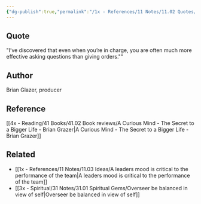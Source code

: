 ```yaml
---
{"dg-publish":true,"permalink":"/1x - References/11 Notes/11.02 Quotes/Ive discovered that even when you’re in charge, you are often much more effective asking questions than giving orders - Brian Glazer/","title":"Ive discovered that even when you’re in charge, you are often much more effective asking questions than giving orders - Brian Glazer","noteIcon":""}
---
```



## Quote
"I’ve discovered that even when you’re in charge, you are often much more effective asking questions than giving orders.""

## Author
Brian Glazer, producer

## Reference
[[4x - Reading/41 Books/41.02 Book reviews/A Curious Mind - The Secret to a Bigger Life - Brian Grazer\|A Curious Mind - The Secret to a Bigger Life - Brian Grazer]]

## Related
- [[1x - References/11 Notes/11.03 Ideas/A leaders mood is critical to the performance of the team\|A leaders mood is critical to the performance of the team]]
- [[3x - Spiritual/31 Notes/31.01 Spiritual Gems/Overseer be balanced in view of self\|Overseer be balanced in view of self]]
